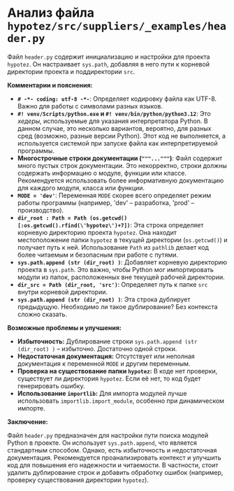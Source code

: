 # Анализ файла `hypotez/src/suppliers/_examples/header.py`

Файл `header.py` содержит инициализацию и настройки для проекта `hypotez`. Он настраивает `sys.path`, добавляя в него пути к корневой директории проекта и поддиректории `src`.

**Комментарии и пояснения:**

* **`# -*- coding: utf-8 -*-`**:  Определяет кодировку файла как UTF-8. Важно для работы с символами разных языков.
* **`#! venv/Scripts/python.exe` и `#! venv/bin/python/python3.12`**:  Это *хедеры*, используемые для указания интерпретатора Python.  В данном случае, это несколько вариантов, вероятно, для разных сред (возможно, разные версии Python).  Этот код не выполняется, а используется системой при запуске файла как интерпретируемой программы.
* **Многострочные строки документации (`"""..."""`)**: Файл содержит много пустых строк документации.  Это некорректно, строки должны содержать информацию о модуле, функции или классе.  Рекомендуется использовать более информативную документацию для каждого модуля, класса или функции.
* **`MODE = 'dev'`**:  Переменная `MODE` скорее всего определяет режим работы программы (например, 'dev' – разработка, 'prod' – производство).
* **`dir_root : Path = Path (os.getcwd()[:os.getcwd().rfind(\'hypotez\')+7])`**: Эта строка определяет корневую директорию проекта `hypotez`. Она находит местоположение папки `hypotez` в текущей директории (`os.getcwd()`) и получает путь к ней.  Использование `Path` из `pathlib` делает код более читаемым и безопасным при работе с путями.
* **`sys.path.append (str (dir_root) )`**: Добавляет корневую директорию проекта в `sys.path`. Это важно, чтобы Python мог импортировать модули из папок, расположенных вне текущей рабочей директории.
* **`dir_src = Path (dir_root, 'src')`**: Определяет путь к папке `src` внутри корневой директории.
* **`sys.path.append (str (dir_root) )`**: Эта строка дублирует предыдущую. Необходимо ли такое дублирование? Без контекста сложно сказать.


**Возможные проблемы и улучшения:**

* **Избыточность:** Дублирование строки `sys.path.append (str (dir_root) )` – избыточно. Достаточно одной строки.
* **Недостаточная документация:** Отсутствует или неполная документация к переменной `MODE` и другим переменным.
* **Проверка на существование папки `hypotez`:**  В коде нет проверки, существует ли директория `hypotez`.  Если её нет, то код будет генерировать ошибку.
* **Использование `importlib`:** Для импорта модулей лучше использовать `importlib.import_module`, особенно при динамическом импорте.

**Заключение:**

Файл `header.py` предназначен для настройки пути поиска модулей Python в проекте. Он использует `sys.path.append`, что является стандартным способом. Однако, есть избыточность и недостаточная документация.  Рекомендуется проанализировать контекст и улучшить код для повышения его надежности и читаемости.  В частности, стоит удалить дублирование строк и добавить обработку ошибок (например, проверку существования директории `hypotez`).